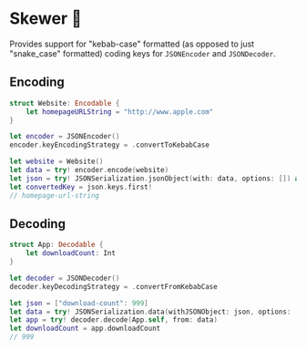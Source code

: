 # Skewer 🍡

Provides support for "kebab-case" formatted (as opposed to just "snake_case" formatted) coding keys for `JSONEncoder` and `JSONDecoder`.

## Encoding

```swift
struct Website: Encodable {
    let homepageURLString = "http://www.apple.com"
}

let encoder = JSONEncoder()
encoder.keyEncodingStrategy = .convertToKebabCase

let website = Website()
let data = try! encoder.encode(website)
let json = try! JSONSerialization.jsonObject(with: data, options: []) as! [String: Any]
let convertedKey = json.keys.first!
// homepage-url-string
```

## Decoding

```swift
struct App: Decodable {
    let downloadCount: Int
}

let decoder = JSONDecoder()
decoder.keyDecodingStrategy = .convertFromKebabCase

let json = ["download-count": 999]
let data = try! JSONSerialization.data(withJSONObject: json, options: [])
let app = try! decoder.decode(App.self, from: data)
let downloadCount = app.downloadCount
// 999
```
